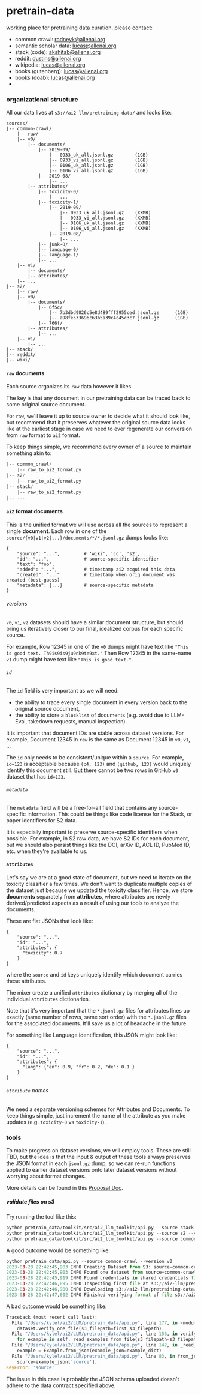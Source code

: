 # pretrain-data

working place for pretraining data curation. please contact:
- common crawl: rodneyk@allenai.org
- semantic scholar data: lucas@allenai.org
- stack (code): akshitab@allenai.org
- reddit: dustins@allenai.org
- wikipedia: lucas@allenai.org
- books (gutenberg): lucas@allenai.org
- books (doab): lucas@allenai.org
-

### organizational structure

All our data lives at `s3://ai2-llm/pretraining-data/` and looks like:

```
sources/
|-- common-crawl/
    |-- raw/
    |-- v0/
        |-- documents/
            |-- 2019-09/
                |-- 0933_uk_all.jsonl.gz        (1GB)
                |-- 0933_vi_all.jsonl.gz        (1GB)
                |-- 0106_uk_all.jsonl.gz        (1GB)
                |-- 0106_vi_all.jsonl.gz        (1GB)
            |-- 2019-08/
                |-- ...
        |-- attributes/
            |-- toxicity-0/
                |-- ...
            |-- toxicity-1/
                |-- 2019-09/
                    |-- 0933_uk_all.jsonl.gz    (XXMB)
                    |-- 0933_vi_all.jsonl.gz    (XXMB)
                    |-- 0106_uk_all.jsonl.gz    (XXMB)
                    |-- 0106_vi_all.jsonl.gz    (XXMB)
                |-- 2019-08/
                    |-- ...
            |-- junk-0/
            |-- language-0/
            |-- language-1/
            |-- ...
    |-- v1/
        |-- documents/
        |-- attributes/
    |-- ...
|-- s2/
    |-- raw/
    |-- v0/
        |-- documents/
            |-- 6f5c/
                |-- 7b3dbd9826c5e8d489fff2955ced.jsonl.gz      (1GB)
                |-- a98fe533696c63b5a39c4c45c3c7.jsonl.gz      (1GB)
            |-- 766f/
        |-- attributes/
            |-- ...
    |-- v1/
        |-- ...
|-- stack/
|-- reddit/
|-- wiki/
```

#### `raw` documents

Each source organizes its `raw` data however it likes.

The key is that any document in our pretraining data can be traced back to some original source document.

For `raw`, we'll leave it up to source owner to decide what it should look like, but recommend that it preserves whatever the original source data looks like at the earliest stage in case we need to ever regenerate our conversion from `raw` format to `ai2` format.

To keep things simple, we recommend every owner of a source to maintain something akin to:
```python
|-- common_crawl/
    |-- raw_to_ai2_format.py
|-- s2/
    |-- raw_to_ai2_format.py
|-- stack/
    |-- raw_to_ai2_format.py
|-- ...
```


#### `ai2` format documents

This is the unified format we will use across all the sources to represent a single **document**. Each row in one of the `source/{v0|v1|v2|...}/documents/*/*.jsonl.gz` dumps looks like:

```
{
    "source": "...",         # 'wiki', 'cc', 's2', ...
    "id": "...",             # source-specific identifier
    "text": "foo",
    "added": "...",          # timestamp ai2 acquired this data
    "created": "..."         # timestamp when orig document was created (best-guess)
    "metadata": {...}        # source-specific metadata
}
```

###### versions

`v0`, `v1`, `v2` datasets should have a similar document structure, but should bring us iteratively closer to our final, idealized corpus for each specific source.

For example, Row 12345 in one of the `v0` dumps might have text like `"This is good text. Th9is9is9ju9nk9te9xt."` Then Row 12345 in the same-name `v1` dump might have text like `"This is good text."`.


###### `id`

The `id` field is very important as we will need:

 * the ability to trace every single document in every version back to the original source document,
 * the ability to store a `blocklist` of documents (e.g. avoid due to LLM-Eval, takedown requests, manual inspection).

It is important that document IDs are stable across dataset versions. For example, Document 12345 in `raw` is the same as Document 12345 in `v0`, `v1`, ...

The `id` only needs to be consistent/unique within a `source`. For example, `id=123` is acceptable because `(c4, 123)` and `(github, 123)` would uniquely identify this document still. But there cannot be two rows in GitHub `v0` dataset that has `id=123`.


###### `metadata`

The `metadata` field will be a free-for-all field that contains any source-specific information. This could be things like code license for the Stack, or paper identifiers for S2 data.

It is especially important to preserve source-specific identifiers when possible. For example, in S2 raw data, we have S2 IDs for each document, but we should also persist things like the DOI, arXiv ID, ACL ID, PubMed ID, etc. when they're available to us.


#### `attributes`

Let's say we are at a good state of document, but we need to iterate on the toxicity classifier a few times. We don't want to duplicate multiple copies of the dataset just because we updated the toxicity classifier. Hence, we store **documents** separately from **attributes**, where attributes are newly derived/predicted aspects as a result of using our tools to analyze the documents.

These are flat JSONs that look like:

```
{
    "source": "...",
    "id": "...",
    "attributes": {
      "toxicity": 0.7
    }
}
```

where the `source` and `id` keys uniquely identify which document carries these attributes.

The mixer create a unified `attributes` dictionary by merging all of the individual `attributes` dictionaries.

Note that it's very important that the `*.jsonl.gz` files for attributes lines up exactly (same number of rows, same sort order) with the `*.jsonl.gz` files for the associated documents. It'll save us a lot of headache in the future.


For something like Language identification, this JSON might look like:

```
{
    "source": "...",
    "id": "...",
    "attributes": {
      "lang": {"en": 0.9, "fr": 0.2, "de": 0.1 }
    }
}
```

###### `attribute` names

We need a separate versioning schemes for Attributes and Documents. To keep things simple, just increment the name of the attribute as you make updates (e.g. `toxicity-0` vs `toxicity-1`).



### tools

To make progress on dataset versions, we will employ tools. These are still TBD, but the idea is that the input & output of these tools always preserves the JSON format in each `jsonl.gz` dump, so we can re-run functions applied to earlier dataset versions onto later dataset versions without worrying about format changes.

More details can be found in this [Proposal Doc](https://docs.google.com/document/d/18T5_v3QeWPiiuSsUi09_6-ZxW_i47cBatblABb9IZ0M/edit?usp=sharing).


##### validate files on s3

Try running the tool like this:
```python
python pretrain_data/toolkit/src/ai2_llm_toolkit/api.py --source stack-dedup --version raw
python pretrain_data/toolkit/src/ai2_llm_toolkit/api.py --source s2 --version v2_hard_dedup
python pretrain_data/toolkit/src/ai2_llm_toolkit/api.py --source common-crawl --version v0
```

A good outcome would be something like:
```python
python pretrain_data/api.py --source common-crawl --version v0
2023-03-28 22:42:45,903 INFO Creating Dataset from S3: source=common-crawl version=v0
2023-03-28 22:42:45,903 INFO Found one dataset from source=common-crawl version=v0
2023-03-28 22:42:45,919 INFO Found credentials in shared credentials file: ~/.aws/credentials
2023-03-28 22:42:46,895 INFO Inspecting first file at s3://ai2-llm/pretraining-data/sources/common-crawl/v0/documents/mined_split/2021-49/0000/af_all.json.gz
2023-03-28 22:42:46,900 INFO Downloading s3://ai2-llm/pretraining-data/sources/common-crawl/v0/documents/mined_split/2021-49/0000/af_all.json.gz to a temporary file
2023-03-28 22:42:47,602 INFO Finished verifying format of file s3://ai2-llm/pretraining-data/sources/common-crawl/v0/documents/mined_split/2021-49/0000/af_all.json.gz
```

A bad outcome would be something like:
```python
Traceback (most recent call last):
  File "/Users/kylel/ai2/LLM/pretrain_data/api.py", line 177, in <module>
    dataset.verify_one_file(s3_filepath=first_s3_filepath)
  File "/Users/kylel/ai2/LLM/pretrain_data/api.py", line 156, in verify_one_file
    for example in self._read_examples_from_file(s3_filepath=s3_filepath):
  File "/Users/kylel/ai2/LLM/pretrain_data/api.py", line 142, in _read_examples_from_file
    example = Example.from_json(example_json=example_dict)
  File "/Users/kylel/ai2/LLM/pretrain_data/api.py", line 83, in from_json
    source=example_json['source'],
KeyError: 'source'
```

The issue in this case is probably the JSON schema uploaded doesn't adhere to the data contract specified above.
